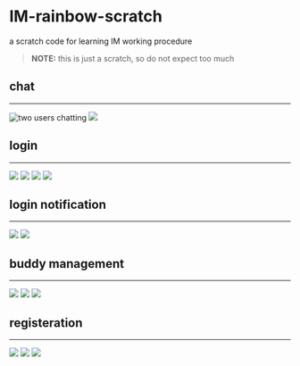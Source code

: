 IM-rainbow-scratch
==================

a scratch code for learning IM working procedure

> **NOTE:**  this is just a scratch, so do not expect too much

## chat
-------

![](https://github.com/ForU/IM-rainbow-scratch/blob/master/pic/chat.png?raw=true "two users chatting")
![](https://github.com/ForU/IM-rainbow-scratch/blob/master/pic/chat2.png?raw=true)

## login
--------

![](https://github.com/ForU/IM-rainbow-scratch/blob/master/pic/login.png?raw=true)
![](https://github.com/ForU/IM-rainbow-scratch/blob/master/pic/login-already.png?raw=true)
![](https://github.com/ForU/IM-rainbow-scratch/blob/master/pic/login-wrongdata.png?raw=true)
![](https://github.com/ForU/IM-rainbow-scratch/blob/master/pic/login-no-user.png?raw=true)


## login notification
---------------------

![](https://github.com/ForU/IM-rainbow-scratch/blob/master/pic/login-notif.png?raw=true)
![](https://github.com/ForU/IM-rainbow-scratch/blob/master/pic/login-notif2.png?raw=true)

## buddy management
-------------------
![](https://github.com/ForU/IM-rainbow-scratch/blob/master/pic/pref-add-buddy5.png?raw=true)
![](https://github.com/ForU/IM-rainbow-scratch/blob/master/pic/pref-add-buddy6.png?raw=true)
![](https://github.com/ForU/IM-rainbow-scratch/blob/master/pic/pref-add-buddy7.png?raw=true)

## registeration
----------------
![](https://github.com/ForU/IM-rainbow-scratch/blob/master/pic/register.png?raw=true)
![](https://github.com/ForU/IM-rainbow-scratch/blob/master/pic/register-occupied.png?raw=true)
![](https://github.com/ForU/IM-rainbow-scratch/blob/master/pic/register-json.png?raw=true)


